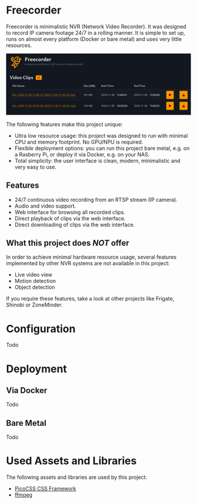 # Freecorder

Freecorder is minimalistic NVR (Network Video Recorder). It was designed to record IP camera footage 24/7 in a rolling manner. It is simple to set up, runs on almost every platform (Docker or bare metal) and uses very little resources.

![Screenshot](images/screenshot.png)

The following features make this project unique:
- Ultra low resource usage: this project was designed to run with minimal CPU and memory footprint. No GPU/NPU is required.
- Flexible deployment options: you can run this project bare metal, e.g. on a Rasberry Pi, or deploy it via Docker, e.g. on your NAS.
- Total simplicity: the user interface is clean, modern, minimalistic and very easy to use.

## Features

- 24/7 continuous video recording from an RTSP stream (IP camera).
- Audio and video support.
- Web interface for browsing all recorded clips.
- Direct playback of clips via the web interface.
- Direct downloading of clips via the web interface.

## What this project does *NOT* offer

In order to achieve minimal hardware resource usage, several features implemented by other NVR systems are not available in this project:
- Live video view
- Motion detection
- Object detection

If you require these features, take a look at other projects like Frigate, Shinobi or ZoneMinder.

# Configuration

Todo

# Deployment

## Via Docker

Todo

## Bare Metal

Todo

# Used Assets and Libraries

The following assets and libraries are used by this project:

- [PicoCSS CSS Framework](https://picocss.com/)
- [ffmpeg](https://ffmpeg.org/)

